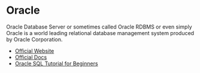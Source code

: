 # Oracle

Oracle Database Server or sometimes called Oracle RDBMS or even simply Oracle is a world leading relational database management system produced by Oracle Corporation.

- [Official Website](https://www.oracle.com/database/)
- [Official Docs](https://docs.oracle.com/en/database/index.html)
- [Oracle SQL Tutorial for Beginners](https://www.youtube.com/watch?v=ObbNGhcxXJA)
